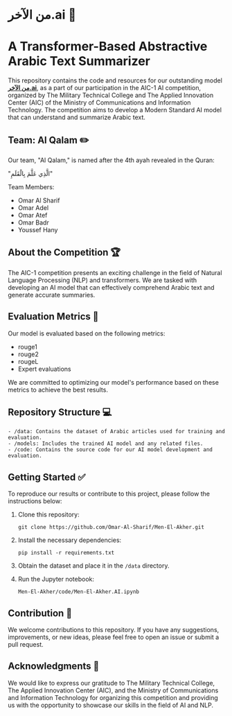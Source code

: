 # **من الآخر.ai** 🧠
# A Transformer-Based Abstractive Arabic Text Summarizer 



This repository contains the code and resources for our outstanding model [**من الآخر.ai**](https://www.linkedin.com/posts/omar-al-sharif_%D9%8A%D8%B4%D8%B1%D9%81%D9%86%D8%A7-%D9%86%D8%B4%D8%A7%D8%B1%D9%83-%D8%A3%D8%AD%D8%AF-%D8%A3%D8%B6%D8%AE%D9%85-%D9%85%D8%B4%D8%A7%D8%B1%D9%8A%D8%B9-%D8%A7%D9%84%D8%B0%D9%83%D8%A7%D8%A1-%D8%A7%D9%84%D8%A7%D8%B5%D8%B7%D9%86%D8%A7%D8%B9%D9%8A-activity-7085613020566949888-JNS0/?utm_source=share&utm_medium=member_desktop), as a part of our participation in the AIC-1 AI competition, organized by The Military Technical College and The Applied Innovation Center (AIC) of the Ministry of Communications and Information Technology. The competition aims to develop a Modern Standard AI model that can understand and summarize Arabic text.

## Team: Al Qalam ✏️

Our team, "Al Qalam," is named after the 4th ayah revealed in the Quran:

"الَّذِي عَلَّمَ بِالْقَلَمِ"

Team Members:
- Omar Al Sharif
- Omar Adel
- Omar Atef
- Omar Badr
- Youssef Hany

## About the Competition 🏆

The AIC-1 competition presents an exciting challenge in the field of Natural Language Processing (NLP) and transformers. We are tasked with developing an AI model that can effectively comprehend Arabic text and generate accurate summaries.


## Evaluation Metrics 📏

Our model is evaluated based on the following metrics:

- rouge1
- rouge2
- rougeL
- Expert evaluations

We are committed to optimizing our model's performance based on these metrics to achieve the best results.

## Repository Structure 💻

```
- /data: Contains the dataset of Arabic articles used for training and evaluation.
- /models: Includes the trained AI model and any related files.
- /code: Contains the source code for our AI model development and evaluation.
```

## Getting Started ✅

To reproduce our results or contribute to this project, please follow the instructions below:

1. Clone this repository:

   ```
   git clone https://github.com/Omar-Al-Sharif/Men-El-Akher.git
   ```

2. Install the necessary dependencies:

   ```
   pip install -r requirements.txt
   ```

3. Obtain the dataset and place it in the `/data` directory.

4. Run the Jupyter notebook:

   ```
   Men-El-Akher/code/Men-El-Akher.AI.ipynb
   ```

## Contribution 🤝

We welcome contributions to this repository. If you have any suggestions, improvements, or new ideas, please feel free to open an issue or submit a pull request.

## Acknowledgments 💌

We would like to express our gratitude to The Military Technical College, The Applied Innovation Center (AIC), and the Ministry of Communications and Information Technology for organizing this competition and providing us with the opportunity to showcase our skills in the field of AI and NLP.

